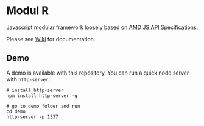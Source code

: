 Modul R
==========

Javascript modular framework loosely based on [AMD JS API Specifications](https://github.com/amdjs/amdjs-api/wiki/AMD). 

Please see [Wiki](https://github.com/mitzerh/ModulR/wiki) for documentation.


Demo
-------

A demo is available with this repository. You can run a quick node server with `http-server`:

```vi
# install http-server
npm install http-server -g

# go to demo folder and run
cd demo
http-server -p 1337
```

